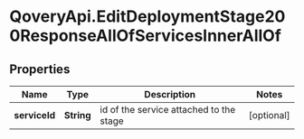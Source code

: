 # QoveryApi.EditDeploymentStage200ResponseAllOfServicesInnerAllOf

## Properties

Name | Type | Description | Notes
------------ | ------------- | ------------- | -------------
**serviceId** | **String** | id of the service attached to the stage | [optional] 


